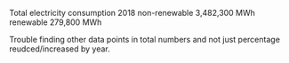 Total electricity consumption
    2018
        non-renewable
            3,482,300 MWh
        renewable
            279,800 MWh

Trouble finding other data points in total numbers and not just percentage reudced/increased by year.
